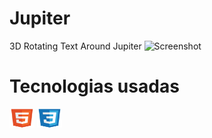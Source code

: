 # Jupiter
3D Rotating Text Around Jupiter
![Screenshot]()

# Tecnologias usadas

<img align="center" alt="Tinho-HTML" height="30" width="40" src="https://raw.githubusercontent.com/devicons/devicon/master/icons/html5/html5-original.svg">
<img align="center" alt="Tinho-CSS" height="30" width="40" src="https://raw.githubusercontent.com/devicons/devicon/master/icons/css3/css3-original.svg">
